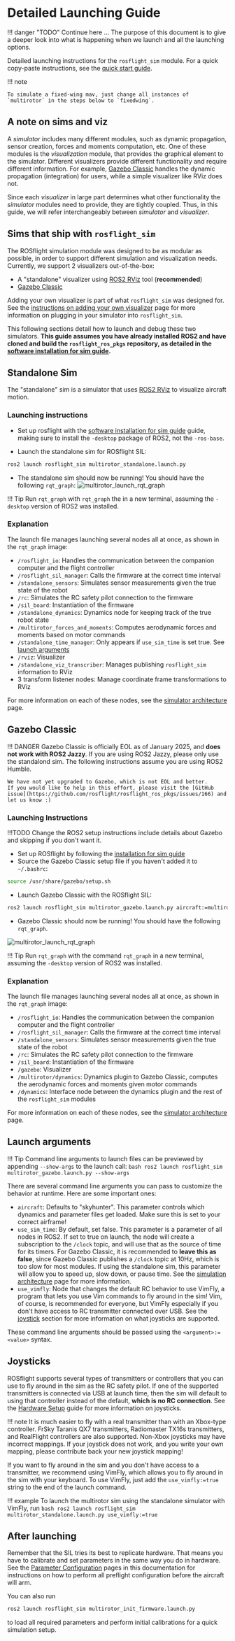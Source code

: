 # Detailed Launching Guide

!!! danger "TODO"
    Continue here ... The purpose of this document is to give a deeper look into what is happening when we launch and all the launching options.

Detailed launching instructions for the `rosflight_sim` module.
For a quick copy-paste instructions, see the [quick start guide](./running-simulations-with-rosflight.md).

!!! note

    To simulate a fixed-wing mav, just change all instances of `multirotor` in the steps below to `fixedwing`.

## A note on sims and viz
A _simulator_ includes many different modules, such as dynamic propagation, sensor creation, forces and moments computation, etc.
One of these modules is the _visualization_ module, that provides the graphical element to the simulator.
Different visualizers provide different functionality and require different information.
For example, [Gazebo Classic](https://classic.gazebosim.org/) handles the dynamic propagation (integration) for users, while a simple visualizer like RViz does not.

Since each _visualizer_ in large part determines what other functionality the _simulator_ modules need to provide, they are tightly coupled.
Thus, in this guide, we will refer interchangeably between _simulator_ and _visualizer_.

## Sims that ship with `rosflight_sim`
The ROSflight simulation module was designed to be as modular as possible, in order to support different simulation and visualization needs.
Currently, we support 2 visualizers out-of-the-box:

- A "standalone" visualizer using [ROS2 RViz](https://docs.ros.org/en/humble/Tutorials/Intermediate/RViz/RViz-Main.html#rviz) tool (**recommended**)
- [Gazebo Classic](https://classic.gazebosim.org/)

Adding your own visualizer is part of what `rosflight_sim` was designed for.
See the [instructions on adding your own visualizer](./simulator-architecture.md#adding-your-own-visualizer) page for more information on plugging in your simulator into `rosflight_sim`.

This following sections detail how to launch and debug these two simulators.
**This guide assumes you have already installed ROS2 and have cloned and build the `rosflight_ros_pkgs` repository, as detailed in the [software installation for sim guide](../installation/installation-sim.md).**


## Standalone Sim
The "standalone" sim is a simulator that uses [ROS2 RViz](https://docs.ros.org/en/humble/Tutorials/Intermediate/RViz/RViz-Main.html#rviz) to visualize aircraft motion.

### Launching instructions
- Set up rosflight with the [software installation for sim guide](../installation/installation-sim.md) guide, making sure to install the `-desktop` package of ROS2, not the `-ros-base`.

- Launch the standalone sim for ROSflight SIL:
```bash
ros2 launch rosflight_sim multirotor_standalone.launch.py
```

- The standalone sim should now be running! You should have the following `rqt_graph`:
![multirotor_launch_rqt_graph](../images/rqt_graph_multirotor_standalone_launch.png)

!!! Tip
    Run `rqt_graph` with `rqt_graph` the in a new terminal, assuming the `-desktop` version of ROS2 was installed.

### Explanation 
The launch file manages launching several nodes all at once, as shown in the `rqt_graph` image:

- `/rosflight_io`: Handles the communication between the companion computer and the flight controller
- `/rosflight_sil_manager`: Calls the firmware at the correct time interval
- `/standalone_sensors`: Simulates sensor measurements given the true state of the robot
- `/rc`: Simulates the RC safety pilot connection to the firmware
- `/sil_board`: Instantiation of the firmware
- `/standalone_dynamics`: Dynamics node for keeping track of the true robot state
- `/multirotor_forces_and_moments`: Computes aerodynamic forces and moments based on motor commands
- `/standalone_time_manager`: Only appears if `use_sim_time` is set true. See [launch arguments](#launch-arguments)
- `/rviz`: Visualizer
- `/standalone_viz_transcriber`: Manages publishing `rosflight_sim` information to RViz
- 3 transform listener nodes: Manage coordinate frame transformations to RViz

For more information on each of these nodes, see the [simulator architecture](./simulator-architecture.md) page.


## Gazebo Classic
!!! DANGER
    Gazebo Classic is officially EOL as of January 2025, and **does not work with ROS2 Jazzy**.
    If you are using ROS2 Jazzy, please only use the standalond sim.
    The following instructions assume you are using ROS2 Humble.

    We have not yet upgraded to Gazebo, which is not EOL and better.
    If you would like to help in this effort, please visit the [GitHub issue](https://github.com/rosflight/rosflight_ros_pkgs/issues/166) and let us know :)

### Launching Instructions 

!!!TODO
    Change the ROS2 setup instructions include details about Gazebo and skipping if you don't want it.

* Set up ROSflight by following the [installation for sim guide](../installation/installation-sim.md)
* Source the Gazebo Classic setup file if you haven't added it to `~/.bashrc`:
```bash
source /usr/share/gazebo/setup.sh
```
* Launch Gazebo Classic with the ROSflight SIL:
```bash 
ros2 launch rosflight_sim multirotor_gazebo.launch.py aircraft:=multirotor
```

* Gazebo Classic should now be running! You should have the following `rqt_graph`.

![multirotor_launch_rqt_graph](../images/rqt_graph_multirotor_gazebo_launch.png)

!!! Tip
    Run `rqt_graph` with the command `rqt_graph` in a new terminal, assuming the `-desktop` version of ROS2 was installed.


### Explanation 
The launch file manages launching several nodes all at once, as shown in the `rqt_graph` image:

- `/rosflight_io`: Handles the communication between the companion computer and the flight controller
- `/rosflight_sil_manager`: Calls the firmware at the correct time interval
- `/standalone_sensors`: Simulates sensor measurements given the true state of the robot
- `/rc`: Simulates the RC safety pilot connection to the firmware
- `/sil_board`: Instantiation of the firmware
- `/gazebo`: Visualizer
- `/multirotor/dynamics`: Dynamics plugin to Gazebo Classic, computes the aerodynamic forces and moments given motor commands
- `/dynamics`: Interface node between the dynamics plugin and the rest of the `rosflight_sim` modules

For more information on each of these nodes, see the [simulator architecture](./simulator-architecture.md) page.

## Launch arguments
!!! Tip
    Command line arguments to launch files can be previewed by appending `--show-args` to the launch call:
    ```bash
    ros2 launch rosflight_sim multirotor_gazebo.launch.py --show-args
    ```

There are several command line arguments you can pass to customize the behavior at runtime.
Here are some important ones:

- `aircraft`: Defaults to "skyhunter". This parameter controls which dynamics and parameter files get loaded. Make sure this is set to your correct airframe!
- `use_sim_time`: By default, set false. This parameter is a parameter of all nodes in ROS2. If set to true on launch, the node will create a subscription to the `/clock` topic, and will use that as the source of time for its timers.
For Gazebo Classic, it is recommended to **leave this as false**, since Gazebo Classic publishes a `/clock` topic at 10Hz, which is too slow for most modules. If using the standalone sim, this parameter will allow you to speed up, slow down, or pause time. See the [simulation architecture](./simulator-architecture.md) page for more information.
- `use_vimfly`: Node that changes the default RC behavior to use VimFly, a program that lets you use Vim commands to fly around in the sim!
Vim, of course, is recommended for everyone, but VimFly especially if you don't have access to RC transmitter connected over USB.
See the [joystick](#joysticks) section for more information on what joysticks are supported.

These command line arguments should be passed using the `<argument>:=<value>` syntax.


## Joysticks
ROSflight supports several types of transmitters or controllers that you can use to fly around in the sim as the RC safety pilot.
If one of the supported transmitters is connected via USB at launch time, then the sim will default to using that controller instead of the default, **which is no RC connection**.
See the [Hardware Setup](./hardware-setup.md) guide for more information on joysticks.

!!! note
    It is much easier to fly with a real transmitter than with an Xbox-type controller.
    FrSky Taranis QX7 transmitters, Radiomaster TX16s transmitters, and RealFlight controllers are also supported.
    Non-Xbox joysticks may have incorrect mappings.
    If your joystick does not work, and you write your own mapping, please contribute back your new joystick mapping!

If you want to fly around in the sim and you don't have access to a transmitter, we recommend using VimFly, which allows you to fly around in the sim with your keyboard.
To use VimFly, just add the `use_vimfly:=true` string to the end of the launch command.

!!! example
    To launch the multirotor sim using the standalone simulator with VimFly, run
    ```bash
    ros2 launch rosflight_sim multirotor_standalone.launch.py use_vimfly:=true
    ```

## After launching

Remember that the SIL tries its best to replicate hardware.
That means you have to calibrate and set parameters in the same way you do in hardware.
See the [Parameter Configuration](./parameter-configuration.md) pages in this documentation for instructions on how to perform all preflight configuration before the aircraft will arm.

You can also run 
```bash
ros2 launch rosflight_sim multirotor_init_firmware.launch.py
```
to load all required parameters and perform initial calibrations for a quick simulation setup.

